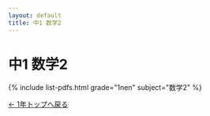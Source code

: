 ```yaml
---
layout: default
title: 中1 数学2
---
```


# 中1 数学2

{% include list-pdfs.html grade="1nen" subject="数学2" %}

[← 1年トップへ戻る](/1nen/)
